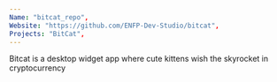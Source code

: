 ```yaml
---
Name: "bitcat_repo",
Website: "https://github.com/ENFP-Dev-Studio/bitcat",
Projects: "BitCat",
---
```

<!--lang:en--> 
Bitcat is a desktop widget app where cute kittens wish the skyrocket in cryptocurrency
<!--lang:es--] 
test
<!--lang:de--] 
test
<!--lang:fr--] 
test
<!--lang:pl--] 
test
<!--lang:uk--] 
test
[!--lang:*-->  
